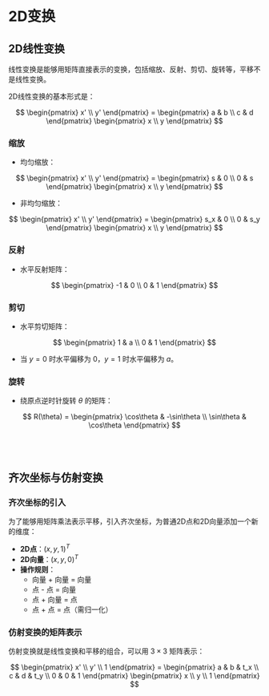# 2D变换
## 2D线性变换

线性变换是能够用矩阵直接表示的变换，包括缩放、反射、剪切、旋转等，平移不是线性变换。

2D线性变换的基本形式是：

$$
\begin{pmatrix} x' \\ y' \end{pmatrix}
= \begin{pmatrix}
    a & b \\
    c & d
\end{pmatrix}
\begin{pmatrix} x \\ y \end{pmatrix}
$$

### 缩放
- 均匀缩放：

$$
\begin{pmatrix} x' \\ y' \end{pmatrix}
= \begin{pmatrix}
    s & 0 \\
    0 & s
\end{pmatrix}
\begin{pmatrix} x \\ y \end{pmatrix}
$$

- 非均匀缩放：

$$
\begin{pmatrix} x' \\ y' \end{pmatrix}
= \begin{pmatrix}
    s_x & 0 \\
    0 & s_y
\end{pmatrix}
\begin{pmatrix} x \\ y \end{pmatrix}
$$

### 反射
- 水平反射矩阵：

$$
\begin{pmatrix}
    -1 & 0 \\
    0 & 1
\end{pmatrix}
$$

### 剪切
- 水平剪切矩阵：

$$
\begin{pmatrix}
    1 & a \\
    0 & 1
\end{pmatrix}
$$

- 当 $y=0$ 时水平偏移为 $0$，$y=1$ 时水平偏移为 $a$。

### 旋转
- 绕原点逆时针旋转 $\theta$ 的矩阵：

$$
R(\theta) =
\begin{pmatrix}
    \cos\theta & -\sin\theta \\
    \sin\theta & \cos\theta
\end{pmatrix}
$$




<div style="margin-top: 60pt"></div>

## 齐次坐标与仿射变换
### 齐次坐标的引入

为了能够用矩阵乘法表示平移，引入齐次坐标，为普通2D点和2D向量添加一个新的维度：

- **2D点**：$(x, y, 1)^T$
- **2D向量**：$(x, y, 0)^T$
- **操作规则**：
    - 向量 + 向量 = 向量
    - 点 - 点 = 向量
    - 点 + 向量 = 点
    - 点 + 点 = 点（需归一化）

### 仿射变换的矩阵表示

仿射变换就是线性变换和平移的组合，可以用 $3 \times 3$ 矩阵表示：

$$
\begin{pmatrix} x' \\ y' \\ 1 \end{pmatrix}
= \begin{pmatrix}
    a & b & t_x \\
    c & d & t_y \\
    0 & 0 & 1
\end{pmatrix}
\begin{pmatrix} x \\ y \\ 1 \end{pmatrix}
$$
